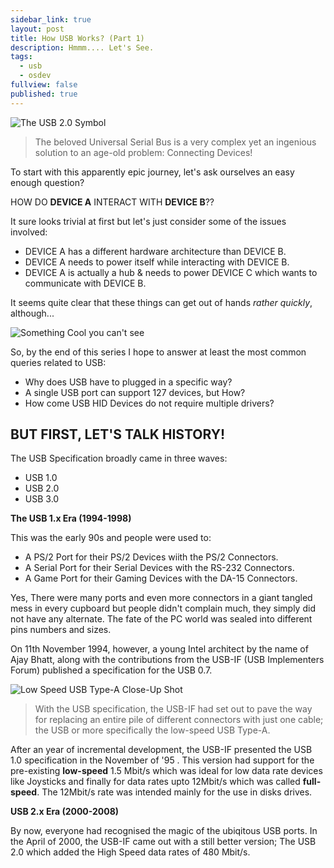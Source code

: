```yaml
---
sidebar_link: true
layout: post
title: How USB Works? (Part 1)
description: Hmmm.... Let's See.
tags:
  - usb
  - osdev
fullview: false
published: true
---
```

![The USB 2.0 Symbol](/images/usb20_symbol.jpg)

>The beloved Universal Serial Bus is a very complex yet an ingenious solution to an age-old problem: Connecting Devices!

To start with this apparently epic journey, let's ask ourselves an easy enough question?

HOW DO **DEVICE A** INTERACT WITH **DEVICE B**??

It sure looks trivial at first but let's just consider some of the issues involved:

* DEVICE A has a different hardware architecture than DEVICE B.
* DEVICE A needs to power itself while interacting with DEVICE B.
* DEVICE A is actually a hub & needs to power DEVICE C which wants to communicate with DEVICE B.


It seems  quite clear that these things can get out of hands *rather quickly*, although...

![Something Cool you can't see](/images/there_is_always_a_way.jpg)


So, by the end of this series I hope to answer at least the most common queries related to USB:

* Why does USB have to plugged in a specific way?
* A single USB port can support 127 devices, but How?
* How come USB HID Devices do not require multiple drivers?

<!-- more -->
## BUT FIRST, LET'S TALK HISTORY!

The USB Specification broadly came in three waves:

* USB 1.0
* USB 2.0
* USB 3.0

**The USB 1.x Era (1994-1998)**

This was the early 90s and people were used to:

* A PS/2 Port for their PS/2 Devices wiith the PS/2 Connectors.
* A Serial Port for their Serial Devices with the RS-232 Connectors.
* A Game Port for their Gaming Devices with the DA-15 Connectors.

Yes, There were many ports and even more connectors in a giant tangled mess in every cupboard
but people didn't complain much, they simply did not have any alternate. The fate of the PC world
was sealed into different pins numbers and sizes.

On 11th November 1994, however, a young Intel architect by the name of Ajay Bhatt, along with the
contributions from the USB-IF (USB Implementers Forum) published a specification for the USB 0.7.


![Low Speed USB Type-A Close-Up Shot](/images/TYPE_A.jpg)

>With the USB specification, the USB-IF had set out to pave the way for replacing an entire pile of different connectors with just one cable; the USB or more specifically the low-speed USB Type-A.


After an year of incremental development, the USB-IF presented the USB 1.0 specification in the November of '95
. This version had support for the pre-existing **low-speed** 1.5 Mbit/s which was ideal for low data
rate devices like Joysticks and finally for data rates upto 12Mbit/s which was called **full-speed**.
The 12Mbit/s rate was intended mainly for the use in disks drives.





**USB 2.x Era (2000-2008)**

By now, everyone had recognised the magic of the ubiqitous USB ports. In the April of 2000, the USB-IF came out with a still better version; The USB 2.0 which added the High Speed data rates of 480 Mbit/s.
